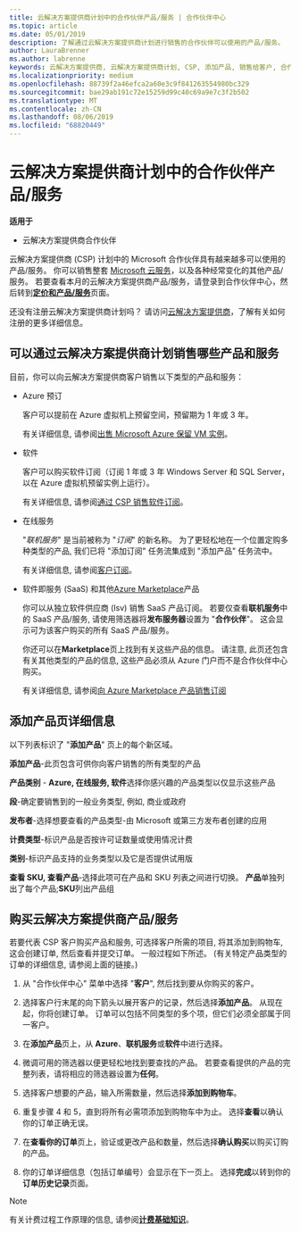 ```yaml
---
title: 云解决方案提供商计划中的合作伙伴产品/服务 | 合作伙伴中心
ms.topic: article
ms.date: 05/01/2019
description: 了解通过云解决方案提供商计划进行销售的合作伙伴可以使用的产品/服务。
author: LauraBrenner
ms.author: labrenne
keywords: 云解决方案提供商, 云解决方案提供商计划, CSP, 添加产品, 销售给客户, 合作伙伴产品/服务, 云解决方案提供商产品/服务, 基于云的服务, Azure, Office 365, Dynamics, 云解决方案提供商合作伙伴, 在云解决方案提供商计划中销售, Azure RI, Azure 虚拟机预留实例, Azure 预订, 在线服务, 订阅软件, AHUB, Azure 上的 SQL Server, Azure 上的 Windows Server, 客户订阅
ms.localizationpriority: medium
ms.openlocfilehash: 88739f2a46efca2a60e3c9f841263554980bc329
ms.sourcegitcommit: bae29ab191c72e15259d99c40c69a9e7c3f2b502
ms.translationtype: MT
ms.contentlocale: zh-CN
ms.lasthandoff: 08/06/2019
ms.locfileid: "68820449"
---
```

# <a name="partner-offers-in-the-cloud-solution-provider-program"></a>云解决方案提供商计划中的合作伙伴产品/服务 

**适用于**

-  云解决方案提供商合作伙伴

云解决方案提供商 (CSP) 计划中的 Microsoft 合作伙伴具有越来越多可以使用的产品/服务。 你可以销售整套 [Microsoft 云服务](https://partner.microsoft.com/cloud-solution-provider/products-and-services)，以及各种经常变化的其他产品/服务。 若要查看本月的云解决方案提供商产品/服务，请登录到合作伙伴中心，然后转到[**定价和产品/服务**](https://partnercenter.microsoft.com/pcv/sales)页面。  

还没有注册云解决方案提供商计划吗？ 请访问[云解决方案提供商](https://partner.microsoft.com/cloud-solution-provider)，了解有关如何注册的更多详细信息。 

## <a name="what-you-can-sell-through-csp"></a>可以通过云解决方案提供商计划销售哪些产品和服务

目前，你可以向云解决方案提供商客户销售以下类型的产品和服务：

- Azure 预订<br> 

    客户可以提前在 Azure 虚拟机上预留空间，预留期为 1 年或 3 年。<br>
    
    有关详细信息, 请参阅[出售 Microsoft Azure 保留 VM 实例](azure-reservations.md)。

- 软件<br>

    客户可以购买软件订阅（订阅 1 年或 3 年 Windows Server 和 SQL Server，以在 Azure 虚拟机预留实例上运行）。<br>
 
    有关详细信息, 请参阅[通过 CSP 销售软件订阅](csp-software-subscriptions.md)。  

- 在线服务<br>

    "*联机服务*" 是当前被称为 "*订阅*" 的新名称。 为了更轻松地在一个位置定购多种类型的产品, 我们已将 "添加订阅" 任务流集成到 "添加产品" 任务流中。<br>
    
    有关详细信息, 请参阅[客户订阅](customer-subscriptions.md)。

- 软件即服务 (SaaS) 和其他[Azure Marketplace](https://azuremarketplace.microsoft.com/marketplace)产品<br>

    你可以从独立软件供应商 (Isv) 销售 SaaS 产品订阅。 若要仅查看**联机服务**中的 SaaS 产品/服务, 请使用筛选器将**发布服务器**设置为 "**合作伙伴**"。 这会显示可为该客户购买的所有 SaaS 产品/服务。<br>
    
    你还可以在**Marketplace**页上找到有关这些产品的信息。 请注意, 此页还包含有关其他类型的产品的信息, 这些产品必须从 Azure 门户而不是合作伙伴中心购买。<br>

    有关详细信息, 请参阅[向 Azure Marketplace 产品销售订阅](sell-marketplace-products.md)

## <a name="add-products-page-details"></a>添加产品页详细信息

以下列表标识了 "**添加产品**" 页上的每个新区域。

**添加产品**-此页包含可供你向客户销售的所有类型的产品

**产品类别** - **Azure, 在线服务, 软件**选择你感兴趣的产品类型以仅显示这些产品

**段**-确定要销售到的一般业务类型, 例如, 商业或政府

**发布者**-选择想要查看的产品类型-由 Microsoft 或第三方发布者创建的应用

**计费类型**-标识产品是否按许可证数量或使用情况计费

**类别**-标识产品支持的业务类型以及它是否提供试用版

**查看 SKU, 查看产品**-选择此项可在产品和 SKU 列表之间进行切换。 **产品**单独列出了每个产品;**SKU**列出产品组

## <a name="buy-csp-offers"></a>购买云解决方案提供商产品/服务

若要代表 CSP 客户购买产品和服务, 可选择客户所需的项目, 将其添加到购物车, 这会创建订单, 然后查看并提交订单。 一般过程如下所述。 (有关特定产品类型的订单的详细信息, 请参阅上面的链接。)

1. 从 "合作伙伴中心" 菜单中选择 "**客户**", 然后找到要从你购买的客户。 

2. 选择客户行末尾的向下箭头以展开客户的记录，然后选择**添加产品**。 从现在起，你将创建订单。 订单可以包括不同类型的多个项，但它们必须全部属于同一客户。

3. 在**添加产品**页上，从 **Azure**、**联机服务**或**软件**中进行选择。

4. 微调可用的筛选器以便更轻松地找到要查找的产品。 若要查看提供的产品的完整列表，请将相应的筛选器设置为**任何**。 

5. 选择客户想要的产品，输入所需数量，然后选择**添加到购物车**。

6. 重复步骤 4 和 5，直到将所有必需项添加到购物车中为止。 选择**查看**以确认你的订单正确无误。  

7. 在**查看你的订单**页上，验证或更改产品和数量，然后选择**确认购买**以购买订购的产品。 

8. 你的订单详细信息（包括订单编号）会显示在下一页上。 选择**完成**以转到你的**订单历史记录**页面。 

> [!NOTE]
> 有关计费过程工作原理的信息, 请参阅[**计费基础知识**](https://docs.microsoft.com/partner-center/billing-basics)。



